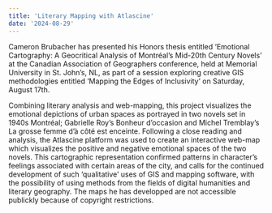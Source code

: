 ```yaml
---
title: 'Literary Mapping with Atlascine'
date: '2024-08-29'
---
```


Cameron Brubacher has presented his Honors thesis entitled ‘Emotional Cartography: A Geocritical Analysis of Montréal’s Mid-20th Century Novels’ at the Canadian Association of Geographers conference, held at Memorial University in St. John’s, NL, as part of a session exploring creative GIS methodologies entitled ‘Mapping the Edges of Inclusivity’ on Saturday, August 17th.

Combining literary analysis and web-mapping, this project visualizes the emotional depictions of urban spaces as portrayed in two novels set in 1940s Montréal; Gabrielle Roy’s Bonheur d’occasion and Michel Tremblay’s La grosse femme d’à côté est enceinte. Following a close reading and analysis, the Atlascine platform was used to create an interactive web-map which visualizes the positive and negative emotional spaces of the two novels. This cartographic representation confirmed patterns in character’s feelings associated with certain areas of the city, and calls for the continued development of such ‘qualitative’ uses of GIS and mapping software, with the possibility of using methods from the fields of digital humanities and literary geography. The maps he has developped are not accessible publickly because of copyright restrictions.